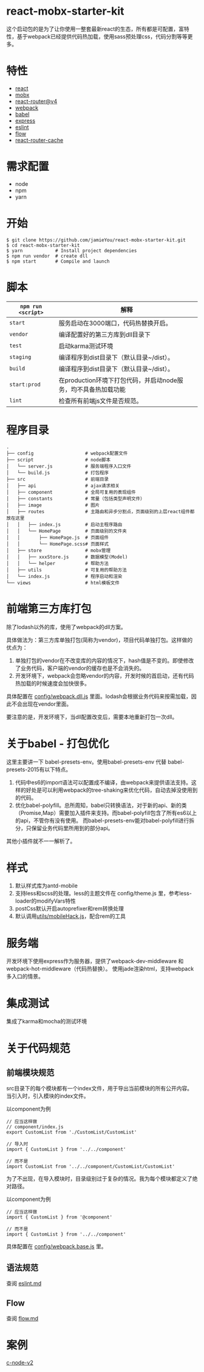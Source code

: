 # react-mobx-starter-kit

  这个启动包的是为了让你使用一整套最新react的生态，所有都是可配置，富特性，基于webpack已经提供代码热加载，使用sass预处理css，代码分割等等更多。

# 特性
  * [react](https://doc.react-china.org/)
  * [mobx](http://cn.mobx.js.org/)
  * [react-router@v4](http://reacttraining.cn/)
  * [webpack](https://doc.webpack-china.org/)
  * [babel](https://babeljs.cn/)
  * [express](http://www.expressjs.com.cn/)
  * [eslint](http://eslint.cn/)
  * [flow](https://flow.org/en/)
  * [react-router-cache](https://github.com/jamieYou/react-router-cache)

# 需求配置
  * node
  * npm
  * yarn

# 开始
```
$ git clone https://github.com/jamieYou/react-mobx-starter-kit.git
$ cd react-mobx-starter-kit
$ yarn            # Install project dependencies
$ npm run vendor  # create dll
$ npm start       # Compile and launch
```

# 脚本
|`npm run <script>`|解释|
|------------------|-----------|
|`start`|服务启动在3000端口，代码热替换开启。|
|`vendor`|编译配置好的第三方库到dll目录下|
|`test`|启动karma测试环境|
|`staging`|编译程序到dist目录下（默认目录~/dist）。|
|`build`|编译程序到dist目录下（默认目录~/dist）。|
|`start:prod`|在production环境下打包代码，并启动node服务，均不具备热加载功能|
|`lint`|检查所有前端js文件是否规范。|

# 程序目录
```
.
├── config                   # webpack配置文件
├── script                   # node脚本
│   └── server.js            # 服务端程序入口文件
│   └── build.js             # 打包程序
├── src                      # 前端目录
│   ├── api                  # ajax请求相关
│   ├── component            # 全局可复用的表现组件
│   ├── constants            # 常量（包括类型声明文件）
│   ├── image                # 图片
│   ├── routes               # 主路由和异步分割点，页面级别的上层react组件都放在这里
│   │   ├── index.js         # 启动主程序路由
│   │   └── HomePage         # 页面级别的文件夹
│   │       ├── HomePage.js  # 页面组件
│   │       └── HomePage.scss# 页面样式
│   ├── store                # mobx管理
│   │   ├── xxxStore.js      # 数据模型(Model)
│   │   └── helper           # 帮助方法
│   ├── utils                # 可复用的帮助方法
│   └── index.js             # 程序启动和渲染 
└── views                    # html模板文件
```
  
# 前端第三方库打包
  除了lodash以外的库，使用了webpack的dll方案。
  
  具体做法为：第三方库单独打包(简称为vendor)，项目代码单独打包。这样做的优点为：
   1. 单独打包的vendor在不改变库的内容的情况下，hash值是不变的。即使修改了业务代码，客户端的vendor的缓存也是不会消失的。
   2. 开发环境下，webpack会忽略vendor的内容，开发时候的首启动，还有代码热加载的时候速度会加快很多。
   
  具体配置在 [config/webpack.dll.js](config/webpack.dll.js#L18) 里面。lodash会根据业务代码来按需加载，因此不会出现在vendor里面。
  
  要注意的是，开发环境下，当dll配置改变后，需要本地重新打包一次dll。

# 关于babel - 打包优化
  这里主要讲一下 babel-presets-env。使用babel-presets-env 代替 babel-presets-2015有以下特点。
  
  1. 代码中es6的import语法可以配置成不编译，由webpack来提供语法支持。这样的好处是可以利用webpack的tree-shaking来优化代码，自动去掉没使用到的代码。
  2. 优化babel-polyfill。总所周知，babel只转换语法，对于新的api、新的类（Promise,Map）需要加入插件来支持。而babel-polyfill包含了所有es6以上的api，不管你有没有使用。
  而babel-presets-env能对babel-polyfill进行拆分，只保留业务代码里所用到的部分api。

  其他小插件就不一一解析了。

# 样式
  1. 默认样式库为antd-mobile
  2. 支持less和scss的处理。less的主题文件在 config/theme.js 里，参考less-loader的modifyVars特性
  3. postCss默认开启autoprefixer和rem转换处理
  4. 默认调用[utils/mobileHack.js](utils/mobileHack.js)，配合rem的工具

# 服务端
  开发环境下使用express作为服务器，提供了webpack-dev-middleware 和 webpack-hot-middleware（代码热替换）。
  使用jade渲染html，支持webpack多入口的情景。
    
# 集成测试
  集成了karma和mocha的测试环境
    
# 关于代码规范
## 前端模块规范
  src目录下的每个模块都有一个index文件，用于导出当前模块的所有公开内容。当引入时，引入模块的index文件。
  
  以component为例
  ```
  // 应当这样做
  // component/index.js
  export CustomList from './CustomList/CustomList'

  // 导入时
  import { CustomList } from '../../component'
  
  // 而不是
  import CustomList from '../../component/CustomList/CustomList'
  ```
  
  为了不出现，在导入模块时，目录级别过于复杂的情况。我为每个模块都定义了绝对路径。
  
  以component为例
  ```
  // 应当这样做
  import { CustomList } from '@component'
  
  // 而不是
  import { CustomList } from '../../component'
  ```
  具体配置在 [config/webpack.base.js](config/webpack.base.js#L27) 里。
  
## 语法规范
  查阅 [eslint.md](docs/eslint.md)

## Flow
  查阅 [flow.md](docs/flow.md)

# 案例

  [c-node-v2](https://github.com/jamieYou/c-node-v2)
